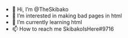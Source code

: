 - 👋 Hi, I’m @TheSkibako
- 👀 I’m interested in making bad pages in html
- 🌱 I’m currently learning html
- 📫 How to reach me SkibakoIsHere#9716

<!---
TheSkibako/TheSkibako is a ✨ special ✨ repository because its `README.md` (this file) appears on your GitHub profile.
You can click the Preview link to take a look at your changes.
--->

